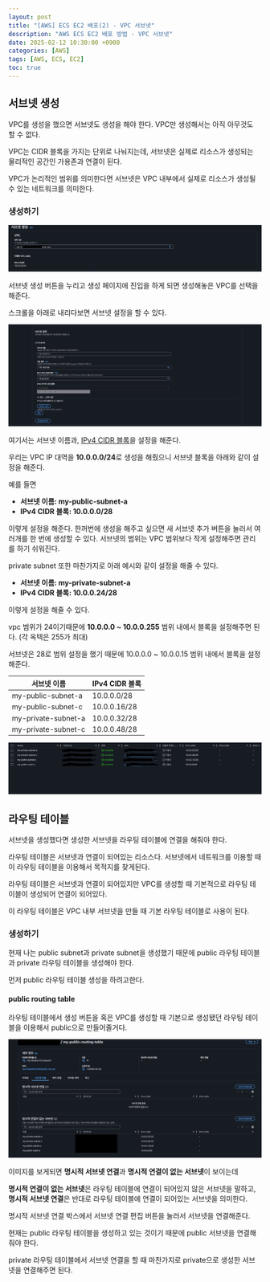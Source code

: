 ```yaml
---
layout: post
title: "[AWS] ECS EC2 배포(2) - VPC 서브넷"
description: "AWS ECS EC2 배포 방법 - VPC 서브넷"
date: 2025-02-12 10:30:00 +0900
categories: [AWS]
tags: [AWS, ECS, EC2]
toc: true
---
```


## 서브넷 생성

VPC를 생성을 했으면 서브넷도 생성을 해야 한다. VPC만 생성해서는 아직 아무것도 할 수 없다.

VPC는 CIDR 블록을 가지는 단위로 나눠지는데, 서브넷은 실제로 리소스가 생성되는 물리적인 공간인
가용존과 연결이 된다.

VPC가 논리적인 범위를 의미한다면 서브넷은 VPC 내부에서 실제로 리소스가 생성될 수 있는
네트워크를 의미한다.

### 생성하기

![서브넷 생성 시 VPC 선택](/assets/img/post/screenshot-2025-02-12-10-38-25.png)

서브넷 생성 버튼을 누리고 생성 페이지에 진입을 하게 되면 생성해놓은 VPC를 선택을 해준다.

스크롤을 아래로 내리다보면 서브넷 설정을 할 수 있다.

![서브넷 설정](/assets/img/post/screenshot-2025-02-12-10-43-57.png)

여기서는 서브넷 이름과, <u>IPv4 CIDR 블록</u>을 설정을 해준다.

우리는 VPC IP 대역을 **10.0.0.0/24**로 생성을 해줬으니 서브넷 블록을 아래와 같이 설정을 해준다.

예를 들면
* **서브넷 이름: my-public-subnet-a**
* **IPv4 CIDR 블록: 10.0.0.0/28**

이렇게 설정을 해준다. 한꺼번에 생성을 해주고 싶으면 새 서브넷 추가 버튼을 눌러서 여러개를 한 번에 생성할 수 있다.
서브넷의 범위는 VPC 범위보다 작게 설정해주면 관리를 하기 쉬워진다.

private subnet 또한 마찬가지로 아래 예시와 같이 설정을 해줄 수 있다.

* **서브넷 이름: my-private-subnet-a**
* **IPv4 CIDR 블록: 10.0.0.24/28**

이렇게 설정을 해줄 수 있다.

vpc 범위가 24이기때문에 **10.0.0.0 ~ 10.0.0.255** 범위 내에서 블록을 설정해주면 된다. (각 옥텍은 255가 최대)

서브넷은 28로 범위 설정을 했기 때문에 10.0.0.0 ~ 10.0.0.15 범위 내에서 블록을 설정해준다.

<!-- 예시 테이블 -->

| 서브넷 이름 | IPv4 CIDR 블록 |
| --- | --- |
| my-public-subnet-a | 10.0.0.0/28 |
| my-public-subnet-c | 10.0.0.16/28 |
| my-private-subnet-a | 10.0.0.32/28 |
| my-private-subnet-c | 10.0.0.48/28 |




![서브넷 생성 결과](/assets/img/post/screenshot-2025-02-12-13-19-09.png)

## 라우팅 테이블

서브넷을 생성했다면 생성한 서브넷을 라우팅 테이블에 연결을 해줘야 한다.

라우팅 테이블은 서브넷과 연결이 되어있는 리소스다. 서브넷에서 네트워크를 이용할 때 이 라우팅 테이블을 이용해서 목적지를 찾게된다.

라우팅 테이블은 서브넷과 연결이 되어있지만 VPC를 생성할 때 기본적으로 라우팅 테이블이 생성되어 연결이 되어있다.

이 라우팅 테이블은 VPC 내부 서브넷을 만들 때 기본 라우팅 테이블로 사용이 된다.

### 생성하기

현재 나는 public subnet과 private subnet을 생성했기 때문에 public 라우팅 테이블과 private 라우팅 테이블을 생성해야 한다.

먼저 public 라우팅 테이블 생성을 하려고한다.

#### public routing table

라우팅 테이블에서 생성 버튼을 혹은 VPC를 생성할 때 기본으로 생성됐던 라우팅 테이블을 이용해서 public으로 만들어줄거다.

![public routing table 생성(1)](/assets//img/post/screenshot-2025-02-12-13-30-57.png)

이미지를 보게되면 **명시적 서브넷 연결**과 **명시적 연결이 없는 서브넷**이 보이는데

**명시적 연결이 없는 서브넷**은 라우팅 테이블에 연결이 되어있지 않은 서브넷을 말하고, **명시적 서브넷 연결**은 반대로 라우팅 테이블에 연결이 되어있는 서브넷을 의미한다.

명시적 서브넷 연결 박스에서 서브넷 연결 편집 버튼을 눌러서 서브넷을 연결해준다.

현재는 public 라우팅 테이블을 생성하고 있는 것이기 때문에 public 서브넷을 연결해줘야 한다.

private 라우팅 테이블에서 서브넷 연결을 할 때 마찬가지로 private으로 생성한 서브넷을 연결해주면 된다.